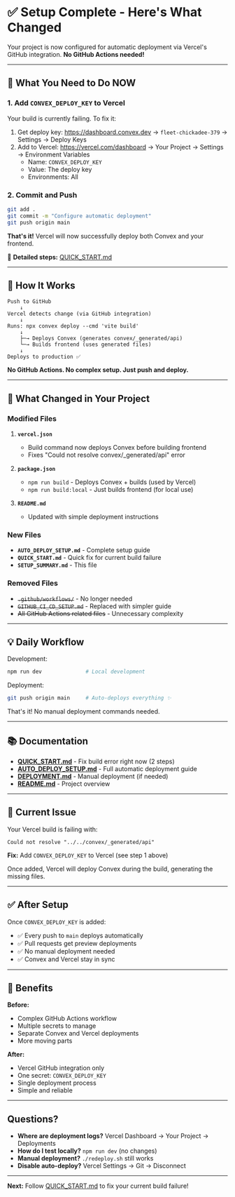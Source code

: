 # ✅ Setup Complete - Here's What Changed

Your project is now configured for automatic deployment via Vercel's GitHub integration. **No GitHub Actions needed!**

---

## 🎯 What You Need to Do NOW

### 1. Add `CONVEX_DEPLOY_KEY` to Vercel

Your build is currently failing. To fix it:

1. Get deploy key: https://dashboard.convex.dev → `fleet-chickadee-379` → Settings → Deploy Keys
2. Add to Vercel: https://vercel.com/dashboard → Your Project → Settings → Environment Variables
   - Name: `CONVEX_DEPLOY_KEY`
   - Value: The deploy key
   - Environments: All

### 2. Commit and Push

```bash
git add .
git commit -m "Configure automatic deployment"
git push origin main
```

**That's it!** Vercel will now successfully deploy both Convex and your frontend.

📖 **Detailed steps:** [QUICK_START.md](./QUICK_START.md)

---

## 🔄 How It Works

```
Push to GitHub
    ↓
Vercel detects change (via GitHub integration)
    ↓
Runs: npx convex deploy --cmd 'vite build'
    ↓
    ├─→ Deploys Convex (generates convex/_generated/api)
    └─→ Builds frontend (uses generated files)
    ↓
Deploys to production ✅
```

**No GitHub Actions. No complex setup. Just push and deploy.**

---

## 📝 What Changed in Your Project

### Modified Files

1. **`vercel.json`**
   - Build command now deploys Convex before building frontend
   - Fixes "Could not resolve convex/_generated/api" error

2. **`package.json`**
   - `npm run build` - Deploys Convex + builds (used by Vercel)
   - `npm run build:local` - Just builds frontend (for local use)

3. **`README.md`**
   - Updated with simple deployment instructions

### New Files

- **`AUTO_DEPLOY_SETUP.md`** - Complete setup guide
- **`QUICK_START.md`** - Quick fix for current build failure
- **`SETUP_SUMMARY.md`** - This file

### Removed Files

- ~~`.github/workflows/`~~ - No longer needed
- ~~`GITHUB_CI_CD_SETUP.md`~~ - Replaced with simpler guide
- ~~All GitHub Actions related files~~ - Unnecessary complexity

---

## 💡 Daily Workflow

Development:
```bash
npm run dev              # Local development
```

Deployment:
```bash
git push origin main     # Auto-deploys everything ✨
```

That's it! No manual deployment commands needed.

---

## 📚 Documentation

- **[QUICK_START.md](./QUICK_START.md)** - Fix build error right now (2 steps)
- **[AUTO_DEPLOY_SETUP.md](./AUTO_DEPLOY_SETUP.md)** - Full automatic deployment guide
- **[DEPLOYMENT.md](./DEPLOYMENT.md)** - Manual deployment (if needed)
- **[README.md](./README.md)** - Project overview

---

## 🐛 Current Issue

Your Vercel build is failing with:
```
Could not resolve "../../convex/_generated/api"
```

**Fix:** Add `CONVEX_DEPLOY_KEY` to Vercel (see step 1 above)

Once added, Vercel will deploy Convex during the build, generating the missing files.

---

## ✅ After Setup

Once `CONVEX_DEPLOY_KEY` is added:
- ✅ Every push to `main` deploys automatically
- ✅ Pull requests get preview deployments
- ✅ No manual deployment needed
- ✅ Convex and Vercel stay in sync

---

## 🎉 Benefits

**Before:**
- Complex GitHub Actions workflow
- Multiple secrets to manage
- Separate Convex and Vercel deployments
- More moving parts

**After:**
- Vercel GitHub integration only
- One secret: `CONVEX_DEPLOY_KEY`
- Single deployment process
- Simple and reliable

---

## Questions?

- **Where are deployment logs?** Vercel Dashboard → Your Project → Deployments
- **How do I test locally?** `npm run dev` (no changes)
- **Manual deployment?** `./redeploy.sh` still works
- **Disable auto-deploy?** Vercel Settings → Git → Disconnect

---

**Next:** Follow [QUICK_START.md](./QUICK_START.md) to fix your current build failure!

